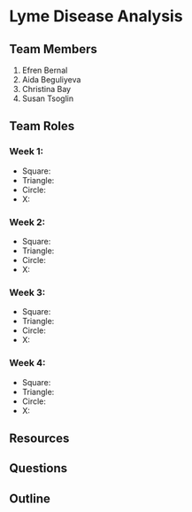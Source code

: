 # Lyme Disease Analysis

## Team Members
1. Efren Bernal
2. Aida Beguliyeva
3. Christina Bay
4. Susan Tsoglin

## Team Roles
### Week 1:
- Square:
- Triangle:
- Circle:
- X:

### Week 2:
- Square:
- Triangle:
- Circle:
- X:

### Week 3:
- Square:
- Triangle:
- Circle:
- X:

### Week 4:
- Square:
- Triangle:
- Circle:
- X:

## Resources

## Questions

## Outline
